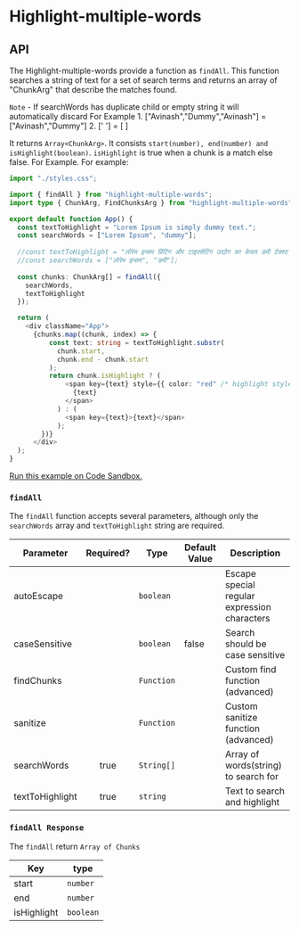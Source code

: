 # Highlight-multiple-words


## API

The Highlight-multiple-words provide a function as `findAll`. This function searches a string of text for a set of search terms and returns an array of "ChunkArg" that describe the matches found.

`Note` - If searchWords has duplicate child or empty string it will automatically discard For Example
         1. ["Avinash","Dummy","Avinash"] = ["Avinash","Dummy"] 
         2. [' '] = [ ] 

It returns `Array<ChunkArg>`. It consists `start(number), end(number) and isHighlight(boolean)`. `isHighlight` is true when a chunk is a match else false. For Example. For example:


         

```typescript jsx
import "./styles.css";

import { findAll } from "highlight-multiple-words";
import type { ChunkArg, FindChunksArg } from "highlight-multiple-words";

export default function App() {
  const textToHighlight = "Lorem Ipsum is simply dummy text.";
  const searchWords = ["Lorem Ipsum", "dummy"];
  
  //const textToHighlight = "लोरेम इप्सम प्रिंटिंग और टाइपसेटिंग उद्योग का केवल डमी टेक्स्ट है।";
  //const searchWords = ["लोरेम इप्सम", "डमी"];
  
  const chunks: ChunkArg[] = findAll({
    searchWords,
    textToHighlight
  });

  return (
    <div className="App">
      {chunks.map((chunk, index) => {
          const text: string = textToHighlight.substr(
            chunk.start,
            chunk.end - chunk.start
          );
          return chunk.isHighlight ? (
              <span key={text} style={{ color: "red" /* highlight style */}}>
                {text}
              </span>
            ) : (
              <span key={text}>{text}</span>
            );
        })}
      </div>
  );
}

```

[Run this example on Code Sandbox.](https://codesandbox.io/s/highlight-multiple-words-yuqe4t)

### `findAll`

The `findAll` function accepts several parameters, although only the `searchWords` array and `textToHighlight` string are required.

| Parameter | Required? | Type       | Default Value | Description                                |
| --- |:---------:|------------|---------------|----------------------------------|
| autoEscape |           | `boolean` |  | Escape special regular expression characters |
| caseSensitive |           | `boolean` | false         | Search should be case sensitive            |
| findChunks |           | `Function`|  | Custom find function (advanced)            |
| sanitize |           | `Function` |  | Custom sanitize function (advanced)        |
| searchWords |   true    | `String[]` |  | Array of words(string) to search for       |
| textToHighlight |   true    | `string`  |  | Text to search and highlight               |


### `findAll Response`

The `findAll` return `Array of Chunks`

| Key         | type      |
|-------------|-----------|
| start       | `number`  |
| end         | `number`  |
| isHighlight | `boolean` |




